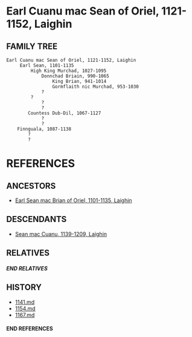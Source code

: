 # Earl Cuanu mac Sean of Oriel, 1121-1152, Laighin

## FAMILY TREE
```
Earl Cuanu mac Sean of Oriel, 1121-1152, Laighin
     Earl Sean, 1101-1135
         High King Murchad, 1027-1095
             Donnchad Briain, 990-1065
                 King Brian, 941-1014
                 Gormflaith nic Murchad, 953-1030
             ?
         ?
             ?
             ?
        Countess Dub-Dil, 1067-1127
             ?
             ?
    Finnguala, 1087-1138
        ?
        ?
```


# REFERENCES

## ANCESTORS
* [Earl Sean mac Brian of Oriel, 1101-1135, Laighin](sean_mac_brian_1101.md)

## DESCENDANTS
* [Sean mac Cuanu, 1139-1209, Laighin](sean_mac_cuanu_1139.md)

## RELATIVES

##### END RELATIVES 
## HISTORY
* [1141.md](../h/1141.md)
* [1154.md](../h/1154.md)
* [1167.md](../h/1167.md)

#### END REFERENCES
